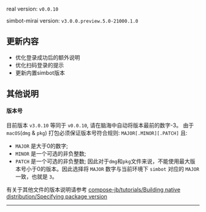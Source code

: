 real version: `v0.0.10`

simbot-mirai version: `v3.0.0.preview.5.0-21000.1.0`

## 更新内容
- 优化登录成功后的额外说明
- 优化扫码登录的提示
- 更新内置simbot版本

## 其他说明
#### 版本号
目前版本 `v3.0.10` 等同于 `v0.0.10`, 请在脑海中自动将版本最前的数字-3。
由于 `macOS`(`dmg` & `pkg`) 打包必须保证版本号符合规则: `MAJOR[.MINOR][.PATCH]` 且:
- `MAJOR` 是大于0的数字;
- `MINOR` 是一个可选的非负整数;
- `PATCH` 是一个可选的非负整数;
因此对于`dmg`和`pkg`文件来说，不能使用最大版本号小于0的版本。因此选择将 `MAJOR` 数字与当前环境下 `simbot` 对应的 `MAJOR` 一致，也就是 `3`。

有关于其他文件的版本说明请参考 [compose-jb/tutorials/Building native distribution/Specifying package version](https://github.com/JetBrains/compose-jb/tree/master/tutorials/Native_distributions_and_local_execution#specifying-package-version)

<hr>


